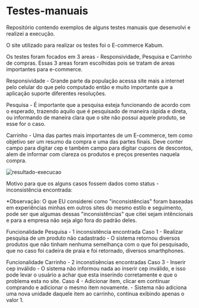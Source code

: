 # Testes-manuais

Repositório contendo exemplos de alguns testes manuais que desenvolvi e realizei a execução.

O site utilizado para realizar os testes foi o E-commerce Kabum. 

Os testes foram focados em 3 areas - Responsividade, Pesquisa e Carrinho de compras. Essas 3 areas foram escolhidas pois se tratam de areas importantes para e-commerce.

Responsividade - Grande parte da população acessa site mais a internet pelo celular do que pelo computado então e muito importante que a aplicação suporte diferentes resoluções. 

Pesquisa - É importante que a pesquisa esteja funcionando de acordo com o esperado, trazendo aquilo que é pesquisado de maneira rápida e direta, ou informando de maneira clara que o site não possui aquele produto, se esse for o caso.

Carrinho - Uma das partes mais importantes de um E-commerce, tem como objetivo ser um resumo da compra e uma das partes finais. Deve conter campo para digitar cep e também campo para digitar cupons de descontos, alem de informar com clareza os produtos e preços presentes naquela compra.

![resultado-execucao](https://user-images.githubusercontent.com/50935903/179132744-5636c47b-07d1-41f6-99b1-69f84e97216f.pngstyle=centerme)

Motivo para que os alguns casos fossem dados como status - inconsistência encontrada:

*Observação: O que EU considerei como "inconsistências" foram baseadas em experiências minhas em outros sites do mesmo estilo e seguimento, pode ser que algumas dessas "inconsistências" que citei sejam intêncionais e para a empresa não seja algo fora do padrão deles.

Funcionalidade Pesquisa - 1 inconsistência encontrada
    Caso 1 - Realizar pesquisa de um produto não cadastrado - O sistema retornou diversos produtos que não tinham nenhuma semelhança com o que foi pesquisado, que no caso foi cadeira de praia e foi retornado, diversos smarthphones.

Funcionalidade Carrinho - 2 inconstisências encontradas
    Caso 3 - Inserir cep inválido - O sistema não informou nada ao inserir cep inválido, e isso pode levar o usuário a achar que esta inserindo corretamente e que o problema esta no site.
    Caso 4 - Adicionar item, clicar em continuar comprando e adicionar o mesmo item novamente. - Sistema não adiciona uma nova unidade daquele item ao carrinho, continua exibindo apenas o valor 1.
